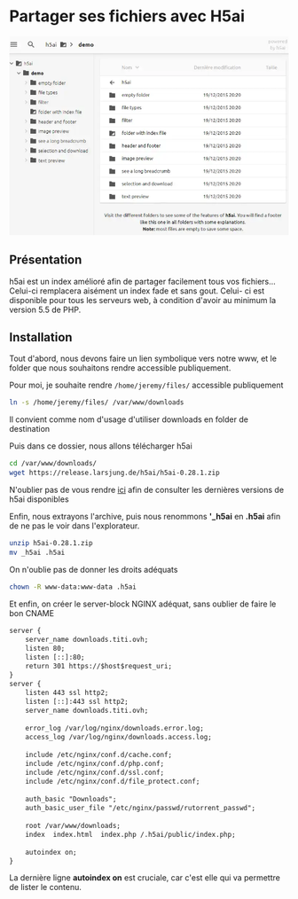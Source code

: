 # Partager ses fichiers avec H5ai

![H5ai](./_img/h5ai.webp)

## Présentation

h5ai est un index amélioré afin de partager facilement tous vos
fichiers... Celui-ci remplacera aisément un index fade et sans gout.
Celui- ci est disponible pour tous les serveurs web, à condition
d'avoir au minimum la version 5.5 de PHP.

## Installation

Tout d'abord, nous devons faire un lien symbolique vers notre www, et
le folder que nous souhaitons rendre accessible publiquement.

Pour moi, je souhaite rendre `/home/jeremy/files/` accessible publiquement

```bash
ln -s /home/jeremy/files/ /var/www/downloads
```

Il convient comme nom d'usage d'utiliser downloads en folder de
destination

Puis dans ce dossier, nous allons télécharger h5ai

```bash
cd /var/www/downloads/
wget https://release.larsjung.de/h5ai/h5ai-0.28.1.zip
```

N'oublier pas de vous rendre [ici](https://release.larsjung.de/h5ai/)
afin de consulter les dernières versions de h5ai disponibles

Enfin, nous extrayons l'archive, puis nous renommons **'_h5ai** en
**.h5ai** afin de ne pas le voir dans l'explorateur.

```bash
unzip h5ai-0.28.1.zip
mv _h5ai .h5ai
```

On n'oublie pas de donner les droits adéquats

```bash
chown -R www-data:www-data .h5ai
```

Et enfin, on créer le server-block NGINX adéquat, sans oublier de faire le bon CNAME

```nginx
server {
    server_name downloads.titi.ovh;
    listen 80;
    listen [::]:80;
    return 301 https://$host$request_uri;
}
server {
    listen 443 ssl http2;
    listen [::]:443 ssl http2;
    server_name downloads.titi.ovh;

    error_log /var/log/nginx/downloads.error.log;
    access_log /var/log/nginx/downloads.access.log;

    include /etc/nginx/conf.d/cache.conf;
    include /etc/nginx/conf.d/php.conf;
    include /etc/nginx/conf.d/ssl.conf;
    include /etc/nginx/conf.d/file_protect.conf;

    auth_basic "Downloads";
    auth_basic_user_file "/etc/nginx/passwd/rutorrent_passwd";

    root /var/www/downloads;
    index  index.html  index.php /.h5ai/public/index.php;

    autoindex on;
}
```

La dernière ligne **autoindex on** est cruciale, car c'est elle qui va permettre de lister le contenu.
